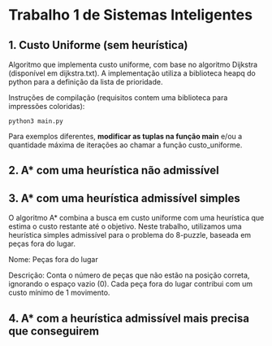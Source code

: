 # Trabalho 1 de Sistemas Inteligentes

## 1. Custo Uniforme (sem heurística)

Algoritmo que implementa custo uniforme, com base no algoritmo Dijkstra (disponível em dijkstra.txt). A implementação utiliza a biblioteca heapq do python para a definição da lista de prioridade.

Instruções de compilação (requisitos contem uma biblioteca para impressões coloridas):

`python3 main.py`

Para exemplos diferentes, **modificar as tuplas na função main** e/ou a quantidade máxima de iterações ao chamar a função custo_uniforme.

## 2. A\* com uma heurística não admissível

## 3. A\* com uma heurística admissível simples

O algoritmo A* combina a busca em custo uniforme com uma heurística que estima o custo restante até o objetivo. Neste trabalho, utilizamos uma heurística simples admissível para o problema do 8-puzzle, baseada em peças fora do lugar.

Nome: Peças fora do lugar

Descrição: Conta o número de peças que não estão na posição correta, ignorando o espaço vazio (0). Cada peça fora do lugar contribui com um custo mínimo de 1 movimento.

## 4. A\* com a heurística admissível mais precisa que conseguirem
